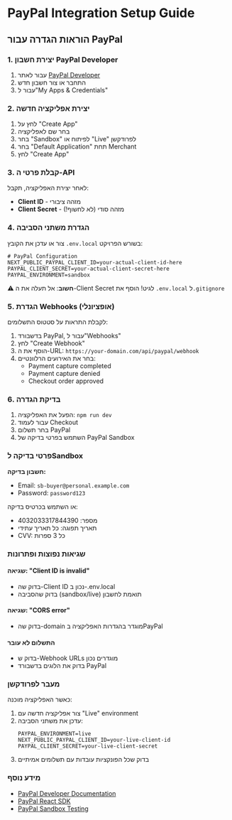 # PayPal Integration Setup Guide

## הוראות הגדרה עבור PayPal

### 1. יצירת חשבון PayPal Developer

1. עבור לאתר [PayPal Developer](https://developer.paypal.com/)
2. התחבר או צור חשבון חדש
3. עבור ל"My Apps & Credentials"

### 2. יצירת אפליקציה חדשה

1. לחץ על "Create App"
2. בחר שם לאפליקציה
3. בחר "Sandbox" לפיתוח או "Live" לפרודקשן
4. בחר "Default Application" תחת Merchant
5. לחץ "Create App"

### 3. קבלת פרטי ה-API

לאחר יצירת האפליקציה, תקבל:
- **Client ID** - מזהה ציבורי
- **Client Secret** - מזהה סודי (לא לחשוף!)

### 4. הגדרת משתני הסביבה

צור או עדכן את הקובץ `.env.local` בשורש הפרויקט:

```env
# PayPal Configuration
NEXT_PUBLIC_PAYPAL_CLIENT_ID=your-actual-client-id-here
PAYPAL_CLIENT_SECRET=your-actual-client-secret-here
PAYPAL_ENVIRONMENT=sandbox
```

⚠️ **חשוב**: אל תעלה את ה-Client Secret לגיט! הוסף את `.env.local` ל`.gitignore`

### 5. הגדרת Webhooks (אופציונלי)

לקבלת התראות על סטטוס התשלומים:

1. בדשבורד PayPal, עבור ל"Webhooks"
2. לחץ "Create Webhook"
3. הוסף את ה-URL: `https://your-domain.com/api/paypal/webhook`
4. בחר את האירועים הרלוונטיים:
   - Payment capture completed
   - Payment capture denied
   - Checkout order approved

### 6. בדיקת הגדרה

1. הפעל את האפליקציה: `npm run dev`
2. עבור לעמוד Checkout
3. בחר תשלום PayPal
4. השתמש בפרטי בדיקה של PayPal Sandbox

### פרטי בדיקה לSandbox

**חשבון בדיקה:**
- Email: `sb-buyer@personal.example.com`
- Password: `password123`

או השתמש בכרטיס בדיקה:
- מספר: 4032033317844390
- תאריך תפוגה: כל תאריך עתידי
- CVV: כל 3 ספרות

### שגיאות נפוצות ופתרונות

#### שגיאה: "Client ID is invalid"
- בדוק שה-Client ID נכון ב-.env.local
- בדוק שהסביבה (sandbox/live) תואמת לחשבון

#### שגיאה: "CORS error"
- בדוק שה-domain מוגדר בהגדרות האפליקציה בPayPal

#### התשלום לא עובר
- בדוק ש-Webhook URLs מוגדרים נכון
- בדוק את הלוגים בדשבורד PayPal

### מעבר לפרודקשן

כאשר האפליקציה מוכנה:

1. צור אפליקציה חדשה עם "Live" environment
2. עדכן את משתני הסביבה:
   ```env
   PAYPAL_ENVIRONMENT=live
   NEXT_PUBLIC_PAYPAL_CLIENT_ID=your-live-client-id
   PAYPAL_CLIENT_SECRET=your-live-client-secret
   ```
3. בדוק שכל הפונקציות עובדות עם תשלומים אמיתיים

### מידע נוסף

- [PayPal Developer Documentation](https://developer.paypal.com/docs/)
- [PayPal React SDK](https://www.npmjs.com/package/@paypal/react-paypal-js)
- [PayPal Sandbox Testing](https://developer.paypal.com/developer/accounts/)